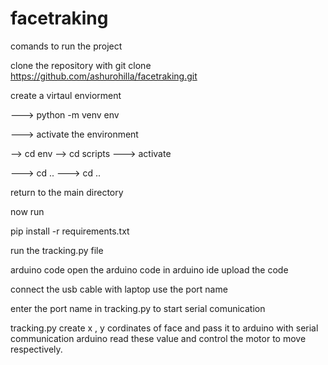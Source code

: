 # facetraking

comands to run the project 

clone the repository with git clone https://github.com/ashurohilla/facetraking.git


create a  virtaul enviorment 

--->   python -m venv env

---> activate the environment 

--> cd env 
--> cd scripts
---> activate 

---> cd ..
---> cd ..
 
 return to the main directory 
 
now run 

pip install  -r requirements.txt

run the tracking.py file 




arduino code 
open the arduino code in arduino ide 
upload the code 
   
connect the usb cable with laptop use the port name 

enter the port name in tracking.py to start serial comunication 

 tracking.py create x , y cordinates of face and pass it to arduino with serial communication 
 arduino read these value and  control the motor to move respectively.
 
 
 
 
   
   

